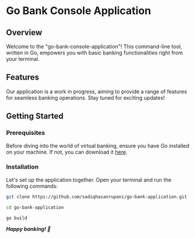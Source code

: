 # Go Bank Console Application

## Overview

Welcome to the "go-bank-console-application"! This command-line tool, written in Go, empowers you with basic banking functionalities right from your terminal.

## Features

Our application is a work in progress, aiming to provide a range of features for seamless banking operations. Stay tuned for exciting updates!

## Getting Started

### Prerequisites

Before diving into the world of virtual banking, ensure you have Go installed on your machine. If not, you can download it [here](https://golang.org/dl/).

### Installation

Let's set up the application together. Open your terminal and run the following commands:

```bash
git clone https://github.com/sadiqhasanrupani/go-bank-application.git

cd go-bank-application

go build
```
***Happy banking! 🚀***